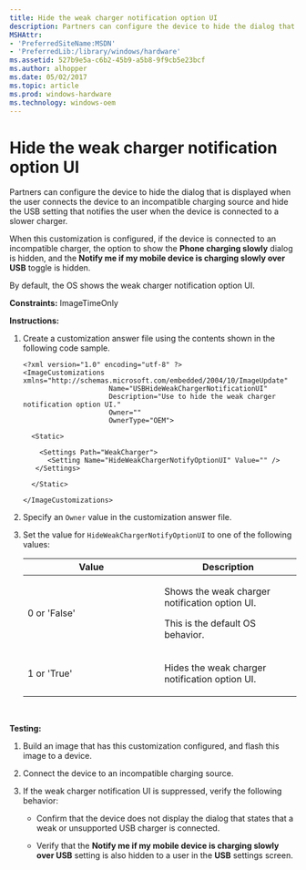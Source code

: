```yaml
---
title: Hide the weak charger notification option UI
description: Partners can configure the device to hide the dialog that is displayed when the user connects the device to an incompatible charging source and hide the USB setting that notifies the user when the device is connected to a slower charger.
MSHAttr:
- 'PreferredSiteName:MSDN'
- 'PreferredLib:/library/windows/hardware'
ms.assetid: 527b9e5a-c6b2-45b9-a5b8-9f9cb5e23bcf
ms.author: alhopper
ms.date: 05/02/2017
ms.topic: article
ms.prod: windows-hardware
ms.technology: windows-oem
---
```


# Hide the weak charger notification option UI


Partners can configure the device to hide the dialog that is displayed when the user connects the device to an incompatible charging source and hide the USB setting that notifies the user when the device is connected to a slower charger.

When this customization is configured, if the device is connected to an incompatible charger, the option to show the **Phone charging slowly** dialog is hidden, and the **Notify me if my mobile device is charging slowly over USB** toggle is hidden.

By default, the OS shows the weak charger notification option UI.

<a href="" id="constraints---imagetimeonly"></a>**Constraints:** ImageTimeOnly  

<a href="" id="instructions-"></a>**Instructions:**  
1.  Create a customization answer file using the contents shown in the following code sample.

    ```
    <?xml version="1.0" encoding="utf-8" ?>  
    <ImageCustomizations xmlns="http://schemas.microsoft.com/embedded/2004/10/ImageUpdate"  
                         Name="USBHideWeakChargerNotificationUI"  
                         Description="Use to hide the weak charger notification option UI."  
                         Owner=""  
                         OwnerType="OEM"> 
      
      <Static>  

        <Settings Path="WeakCharger">  
          <Setting Name="HideWeakChargerNotifyOptionUI" Value="" /> 
       </Settings>  

      </Static>

    </ImageCustomizations>
    ```

2.  Specify an `Owner` value in the customization answer file.

3.  Set the value for `HideWeakChargerNotifyOptionUI` to one of the following values:

    <table>
    <colgroup>
    <col width="50%" />
    <col width="50%" />
    </colgroup>
    <thead>
    <tr class="header">
    <th>Value</th>
    <th>Description</th>
    </tr>
    </thead>
    <tbody>
    <tr class="odd">
    <td><p>0 or 'False'</p></td>
    <td><p>Shows the weak charger notification option UI.</p>
    <p>This is the default OS behavior.</p></td>
    </tr>
    <tr class="even">
    <td><p>1 or 'True'</p></td>
    <td><p>Hides the weak charger notification option UI.</p></td>
    </tr>
    </tbody>
    </table>

     

<a href="" id="testing-"></a>**Testing:**  
1.  Build an image that has this customization configured, and flash this image to a device.

2.  Connect the device to an incompatible charging source.

3.  If the weak charger notification UI is suppressed, verify the following behavior:

    -   Confirm that the device does not display the dialog that states that a weak or unsupported USB charger is connected.

    -   Verify that the **Notify me if my mobile device is charging slowly over USB** setting is also hidden to a user in the **USB** settings screen.

 

 






